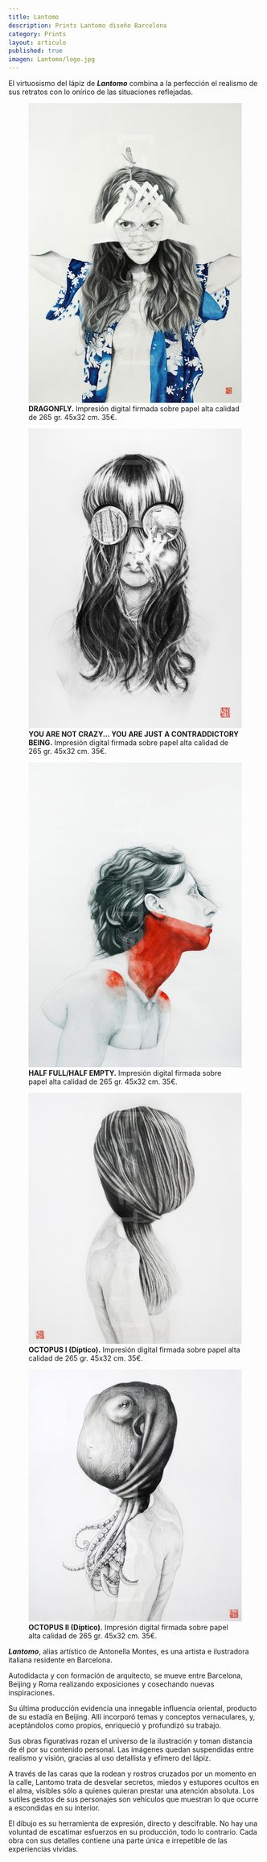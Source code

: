 ```yaml
---
title: Lantomo
description: Prints Lantomo diseño Barcelona
category: Prints
layout: articulo
published: true
imagen: Lantomo/logo.jpg
---
```


El virtuosismo del lápiz de <b>*Lantomo*</b> combina a la perfección el realismo de sus retratos con lo onírico de las situaciones reflejadas.

<div class="figure-group">

<figure>
	<a href="/images/Lantomo/DRAGONFLY-RED.jpg"><img src="/images/Lantomo/DRAGONFLY-RED.jpg" alt="Print Lantomo Dragonfly diseño Barcelona"></a>
	<figcaption><b>DRAGONFLY.</b>
        Impresión digital firmada sobre papel alta calidad de 265 gr. 45x32 cm. 35€.</figcaption>
</figure>

<figure>
	<a href="/images/Lantomo/YOU ARE CRAZY.jpg"><img src="/images/Lantomo/YOU ARE CRAZY.jpg" alt="Print Lantomo You are not... diseño Barcelona"></a>
	<figcaption><b>YOU ARE NOT CRAZY... YOU ARE JUST A CONTRADDICTORY BEING.</b> 
    Impresión digital firmada sobre papel alta calidad de 265 gr. 45x32 cm. 35€.</figcaption>
</figure>

<figure>
	<a href="/images/Lantomo/HalfFullHalfEmpty.jpg"><img src="/images/Lantomo/HalfFullHalfEmpty.jpg" alt="Print Lantomo Half Full diseño Barcelona"></a>
	<figcaption><b>HALF FULL/HALF EMPTY.</b>
    Impresión digital firmada sobre papel alta calidad de 265 gr. 45x32 cm. 35€.</figcaption>
</figure>
</div>

<div class="figure-group">
<figure>
	<a href="/images/Lantomo/OCTOPUS-PART-I-RED.jpg"><img src="/images/Lantomo/OCTOPUS-PART-I-RED.jpg" alt="Print Lantomo Octopus I diseño Barcelona"></a>
	<figcaption><b>OCTOPUS I (Díptico).</b> 
    Impresión digital firmada sobre papel alta calidad de 265 gr. 45x32 cm. 35€.</figcaption>
</figure>

<figure>
	<a href="/images/Lantomo/OCTOPUS-PART-II-RED.jpg"><img src="/images/Lantomo/OCTOPUS-PART-II-RED.jpg" alt="Print Lantomo Octopus II diseño Barcelona"></a>
	<figcaption><b>OCTOPUS II (Díptico).</b> 
        Impresión digital firmada sobre papel alta calidad de 265 gr. 45x32 cm. 35€.</figcaption>
</figure>
</div>

<b>*Lantomo*</b>, alias artístico de Antonella Montes, es una artista e ilustradora italiana residente en Barcelona.

Autodidacta y con formación de arquitecto, se mueve entre Barcelona, Beijing y Roma realizando exposiciones y 
cosechando nuevas inspiraciones.

Su última producción evidencia una innegable influencia oriental, producto de su estadía en Beijing. Allí incorporó 
temas y conceptos vernaculares, y, aceptándolos como propios, enriqueció y profundizó su trabajo.

Sus obras figurativas rozan el universo de la ilustración y toman distancia de él por su contenido personal. Las 
imágenes quedan suspendidas entre realismo y visión, gracias al uso detallista y efímero del lápiz.

A través de las caras que la rodean y rostros cruzados por un momento en la calle, Lantomo trata de desvelar secretos, 
miedos y estupores ocultos en el alma, visibles sólo a quienes quieran prestar una atención absoluta. Los sutiles 
gestos de sus personajes son vehículos que muestran lo que ocurre a escondidas en su interior. 

El dibujo es su herramienta de expresión, directo y descifrable. No hay una voluntad de escatimar esfuerzos en su 
producción, todo lo contrario. Cada obra con sus detalles contiene una parte única e irrepetible de las experiencias 
vividas.
